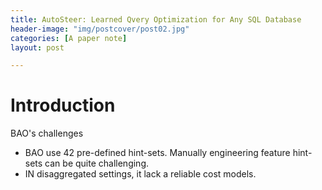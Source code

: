 ```yaml
---
title: AutoSteer: Learned Qvery Optimization for Any SQL Database
header-image: "img/postcover/post02.jpg"
categories: [A paper note]
layout: post

---
```


# Introduction

BAO's challenges

- BAO use 42 pre-defined hint-sets. Manually engineering feature hint-sets can be quite challenging.
- IN disaggregated settings, it lack a reliable cost models.



